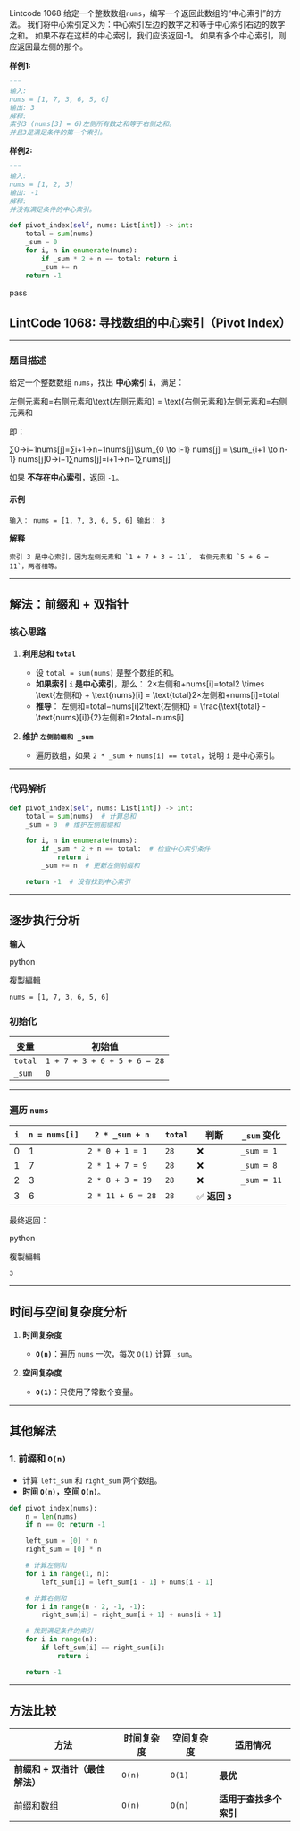 Lintcode 1068
给定一个整数数组`nums`，编写一个返回此数组的“中心索引”的方法。
我们将中心索引定义为：中心索引左边的数字之和等于中心索引右边的数字之和。
如果不存在这样的中心索引，我们应该返回-1。 如果有多个中心索引，则应返回最左侧的那个。

**样例1:**
```python
"""
输入: 
nums = [1, 7, 3, 6, 5, 6]
输出: 3
解释: 
索引3 (nums[3] = 6)左侧所有数之和等于右侧之和。
并且3是满足条件的第一个索引。
```
**样例2:**
```python
"""
输入: 
nums = [1, 2, 3]
输出: -1
解释: 
并没有满足条件的中心索引。
```


```python
def pivot_index(self, nums: List[int]) -> int:
	total = sum(nums)
	_sum = 0
	for i, n in enumerate(nums):
		if _sum * 2 + n == total: return i
		_sum += n
	return -1
```
pass

## **LintCode 1068: 寻找数组的中心索引（Pivot Index）**

---

### **题目描述**

给定一个整数数组 `nums`，找出 **中心索引 `i`**，满足：

左侧元素和=右侧元素和\text{左侧元素和} = \text{右侧元素和}左侧元素和=右侧元素和

即：

∑0→i−1nums[j]=∑i+1→n−1nums[j]\sum_{0 \to i-1} nums[j] = \sum_{i+1 \to n-1} nums[j]0→i−1∑​nums[j]=i+1→n−1∑​nums[j]

如果 **不存在中心索引**，返回 `-1`。

#### **示例**

`输入： nums = [1, 7, 3, 6, 5, 6] 输出： 3`

**解释**

``索引 3 是中心索引，因为左侧元素和 `1 + 7 + 3 = 11`， 右侧元素和 `5 + 6 = 11`，两者相等。``

---

## **解法：前缀和 + 双指针**

### **核心思路**

1. **利用总和 `total`**
    
    - 设 `total = sum(nums)` 是整个数组的和。
    - **如果索引 `i` 是中心索引**，那么： 2×左侧和+nums[i]=total2 \times \text{左侧和} + \text{nums}[i] = \text{total}2×左侧和+nums[i]=total
    - **推导**： 左侧和=total−nums[i]2\text{左侧和} = \frac{\text{total} - \text{nums}[i]}{2}左侧和=2total−nums[i]​
2. **维护 `左侧前缀和 _sum`**
    
    - 遍历数组，如果 `2 * _sum + nums[i] == total`，说明 `i` 是中心索引。

---

### **代码解析**
```python
def pivot_index(self, nums: List[int]) -> int:
    total = sum(nums)  # 计算总和
    _sum = 0  # 维护左侧前缀和

    for i, n in enumerate(nums):
        if _sum * 2 + n == total:  # 检查中心索引条件
            return i
        _sum += n  # 更新左侧前缀和

    return -1  # 没有找到中心索引

```

---

## **逐步执行分析**

**输入**

python

複製編輯

`nums = [1, 7, 3, 6, 5, 6]`

### **初始化**

|变量|初始值|
|---|---|
|`total`|`1 + 7 + 3 + 6 + 5 + 6 = 28`|
|`_sum`|`0`|

---

### **遍历 `nums`**

|`i`|`n = nums[i]`|`2 * _sum + n`|`total`|判断|`_sum` 变化|
|---|---|---|---|---|---|
|0|1|`2 * 0 + 1 = 1`|`28`|❌|`_sum = 1`|
|1|7|`2 * 1 + 7 = 9`|`28`|❌|`_sum = 8`|
|2|3|`2 * 8 + 3 = 19`|`28`|❌|`_sum = 11`|
|3|6|`2 * 11 + 6 = 28`|`28`|✅ **返回 `3`**||

最终返回：

python

複製編輯

`3`

---

## **时间与空间复杂度分析**

1. **时间复杂度**
    
    - **`O(n)`**：遍历 `nums` 一次，每次 `O(1)` 计算 `_sum`。
2. **空间复杂度**
    
    - **`O(1)`**：只使用了常数个变量。

---

## **其他解法**

### **1. 前缀和 `O(n)`**

- 计算 `left_sum` 和 `right_sum` 两个数组。
- **时间 `O(n)`，空间 `O(n)`**。

```python
def pivot_index(nums):
    n = len(nums)
    if n == 0: return -1

    left_sum = [0] * n
    right_sum = [0] * n

    # 计算左侧和
    for i in range(1, n):
        left_sum[i] = left_sum[i - 1] + nums[i - 1]

    # 计算右侧和
    for i in range(n - 2, -1, -1):
        right_sum[i] = right_sum[i + 1] + nums[i + 1]

    # 找到满足条件的索引
    for i in range(n):
        if left_sum[i] == right_sum[i]:
            return i

    return -1

```

---

## **方法比较**

|方法|时间复杂度|空间复杂度|适用情况|
|---|---|---|---|
|**前缀和 + 双指针（最佳解法）**|`O(n)`|`O(1)`|**最优**|
|前缀和数组|`O(n)`|`O(n)`|**适用于查找多个索引**|